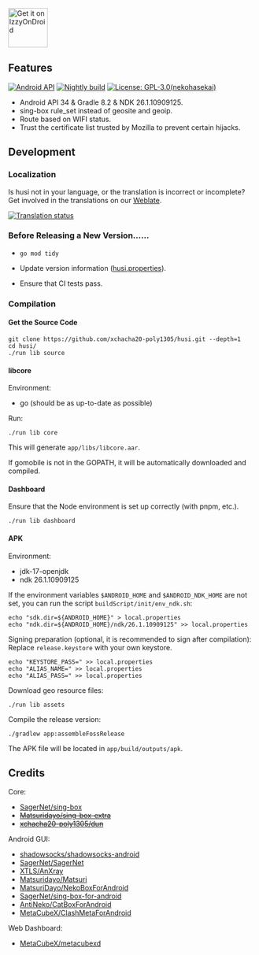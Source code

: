 <a href="https://apt.izzysoft.de/fdroid/index/apk/fr.husi/">
    <img src="https://gitlab.com/IzzyOnDroid/repo/-/raw/master/assets/IzzyOnDroid.png"
    alt="Get it on IzzyOnDroid"
    height="80">
</a>

## Features

[![Android API](https://img.shields.io/badge/API-34-brightgreen.svg?style=flat)](https://android-arsenal.com/api?level=34)
[![Nightly build](https://github.com/xchacha20-poly1305/husi/actions/workflows/nightly.yml/badge.svg)](https://github.com/xchacha20-poly1305/husi/actions/workflows/nightly.yml)
[![License: GPL-3.0(nekohasekai)](https://img.shields.io/badge/license-GPL--3.0(nekohasekai)-orange.svg)](https://sing-box.sagernet.org/#license)

* Android API 34 & Gradle 8.2 & NDK 26.1.10909125.
* sing-box rule_set instead of geosite and geoip.
* Route based on WIFI status. 
* Trust the certificate list trusted by Mozilla to prevent certain hijacks.

## Development

### Localization

Is husi not in your language, or the translation is incorrect or incomplete? Get involved in the 
translations on our [Weblate](https://hosted.weblate.org/engage/husi/).

[![Translation status](https://hosted.weblate.org/widgets/husi/-/horizontal-auto.svg)](https://hosted.weblate.org/engage/husi/)

### Before Releasing a New Version......

* `go mod tidy`

* Update version information ([husi.properties](./husi.properties)).

* Ensure that CI tests pass.

### Compilation

#### Get the Source Code

```shell
git clone https://github.com/xchacha20-poly1305/husi.git --depth=1
cd husi/
./run lib source
```

#### libcore

Environment:

* go (should be as up-to-date as possible)

Run:

```shell
./run lib core
```

This will generate `app/libs/libcore.aar`.

If gomobile is not in the GOPATH, it will be automatically downloaded and compiled.

#### Dashboard

Ensure that the Node environment is set up correctly (with pnpm, etc.).

```shell
./run lib dashboard
```

#### APK

Environment:

* jdk-17-openjdk
* ndk 26.1.10909125

If the environment variables `$ANDROID_HOME` and `$ANDROID_NDK_HOME` are not set, you can run the script `buildScript/init/env_ndk.sh`:

```shell
echo "sdk.dir=${ANDROID_HOME}" > local.properties
echo "ndk.dir=${ANDROID_HOME}/ndk/26.1.10909125" >> local.properties
```

Signing preparation (optional, it is recommended to sign after compilation): Replace `release.keystore` with your own keystore.

```shell
echo "KEYSTORE_PASS=" >> local.properties
echo "ALIAS_NAME=" >> local.properties
echo "ALIAS_PASS=" >> local.properties
```

Download geo resource files:

```shell
./run lib assets
```

Compile the release version:

```shell
./gradlew app:assembleFossRelease
```

The APK file will be located in `app/build/outputs/apk`.

## Credits

Core:
- [SagerNet/sing-box](https://github.com/SagerNet/sing-box)
- ~~[Matsuridayo/sing-box-extra](https://github.com/MatsuriDayo/sing-box-extra)~~
- ~~[xchacha20-poly1305/dun](https://github.com/xchacha20-poly1305/dun)~~

Android GUI:
- [shadowsocks/shadowsocks-android](https://github.com/shadowsocks/shadowsocks-android)
- [SagerNet/SagerNet](https://github.com/SagerNet/SagerNet)
- [XTLS/AnXray](https://github.com/XTLS/AnXray)
- [Matsuridayo/Matsuri](https://github.com/MatsuriDayo/Matsuri)
- [MatsuriDayo/NekoBoxForAndroid](https://github.com/MatsuriDayo/NekoBoxForAndroid)
- [SagerNet/sing-box-for-android](https://github.com/SagerNet/sing-box-for-android)
- [AntiNeko/CatBoxForAndroid](https://github.com/AntiNeko/CatBoxForAndroid)
- [MetaCubeX/ClashMetaForAndroid](https://github.com/MetaCubeX/ClashMetaForAndroid)

Web Dashboard:

- [MetaCubeX/metacubexd](https://github.com/MetaCubeX/metacubexd)
